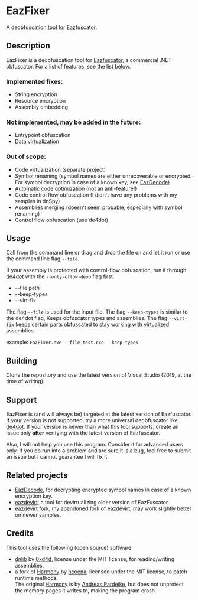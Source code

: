 # EazFixer
A deobfuscation tool for Eazfuscator.

## Description
EazFixer is a deobfuscation tool for [Eazfuscator](https://www.gapotchenko.com/eazfuscator.net), a commercial .NET obfuscator. For a list of features, see the list below.

### Implemented fixes:
* String encryption
* Resource encryption
* Assembly embedding

### Not implemented, may be added in the future:
* Entrypoint obfuscation
* Data virtualization

### Out of scope:
* Code virtualization (separate project)
* Symbol renaming (symbol names are either unrecoverable or encrypted. For symbol decryption in case of a known key, see [EazDecode](https://github.com/HoLLy-HaCKeR/EazDecode))
* Automatic code optimization (not an anti-feature!)
* Code control flow obfuscation (I didn't have any problems with my samples in dnSpy)
* Assemblies merging (doesn't seem probable, especially with symbol renaming)
* Control flow obfuscation (use de4dot)

## Usage
Call from the command line or drag and drop the file on and let it run or use the command line flag `--file`.

If your assembly is protected with control-flow obfuscation, run it through [de4dot](https://github.com/0xd4d/de4dot) with the
`--only-cflow-deob` flag first.

* --file path
* --keep-types
* --virt-fix

The flag `--file` is used for the input file.
The flag `--keep-types` is similar to the de4dot flag, Keeps obfuscator types and assemblies.
The flag `--virt-fix` keeps certain parts obfuscated to stay working with [virtualized](https://help.gapotchenko.com/eazfuscator.net/30/virtualization) assemblies.

example: `EazFixer.exe --file test.exe --keep-types`

## Building
Clone the repository and use the latest version of Visual Studio (2019, at the time of writing).

## Support
EazFixer is (and will always be) targeted at the latest version of Eazfuscator. If your version is not supported, try a more universal 
deobfuscator like [de4dot](https://github.com/0xd4d/de4dot). If your version is newer than what this tool supports, create an issue only 
**after** verifying with the latest version of Eazfuscator.

Also, I will not help you use this program. Consider it for advanced users only. If you do run into a problem and are sure it is a bug, 
feel free to submit an issue but I cannot guarantee I will fix it.

## Related projects
- [EazDecode](https://github.com/HoLLy-HaCKeR/EazDecode), for decrypting encrypted symbol names in case of a known encryption key.
- [eazdevirt](https://github.com/saneki/eazdevirt), a tool for devirtualizing older version of EazFuscator.
- [eazdevirt fork](https://github.com/HoLLy-HaCKeR/eazdevirt), my abandoned fork of eazdevirt, may work slightly better on newer samples.

## Credits
This tool uses the following (open source) software:
* [dnlib](https://github.com/0xd4d/dnlib) by [0xd4d](https://github.com/0xd4d), license under the MIT license, for reading/writing assemblies.
* a fork of [Harmony](https://github.com/hcoona/Harmony) by [hcoona](https://github.com/hcoona), licensed under the MIT license, to patch runtime methods.  
The original [Harmony](https://github.com/pardeike/Harmony) is by [Andreas Pardeike](https://github.com/pardeike), but does not unprotect the memory pages it writes to, making the program crash.
